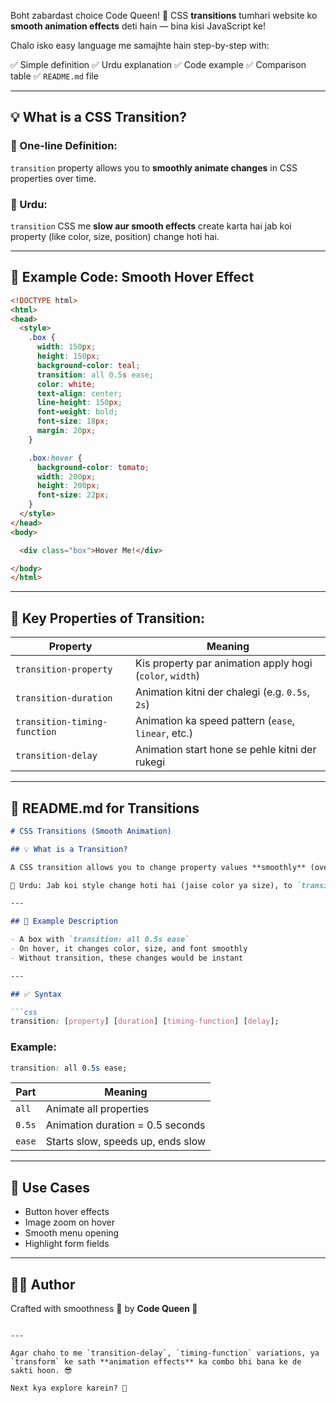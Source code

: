 Boht zabardast choice Code Queen! 👑
CSS **transitions** tumhari website ko **smooth animation effects** deti hain — bina kisi JavaScript ke!

Chalo isko easy language me samajhte hain step-by-step with:

✅ Simple definition
✅ Urdu explanation
✅ Code example
✅ Comparison table
✅ `README.md` file

---

## 💡 What is a CSS Transition?

### 🔸 One-line Definition:

`transition` property allows you to **smoothly animate changes** in CSS properties over time.

### 🔸 Urdu:

`transition` CSS me **slow aur smooth effects** create karta hai jab koi property (like color, size, position) change hoti hai.

---

## 🧪 Example Code: Smooth Hover Effect

```html
<!DOCTYPE html>
<html>
<head>
  <style>
    .box {
      width: 150px;
      height: 150px;
      background-color: teal;
      transition: all 0.5s ease;
      color: white;
      text-align: center;
      line-height: 150px;
      font-weight: bold;
      font-size: 18px;
      margin: 20px;
    }

    .box:hover {
      background-color: tomato;
      width: 200px;
      height: 200px;
      font-size: 22px;
    }
  </style>
</head>
<body>

  <div class="box">Hover Me!</div>

</body>
</html>
```

---

## 🧠 Key Properties of Transition:

| Property                     | Meaning                                                  |
| ---------------------------- | -------------------------------------------------------- |
| `transition-property`        | Kis property par animation apply hogi (`color`, `width`) |
| `transition-duration`        | Animation kitni der chalegi (e.g. `0.5s`, `2s`)          |
| `transition-timing-function` | Animation ka speed pattern (`ease`, `linear`, etc.)      |
| `transition-delay`           | Animation start hone se pehle kitni der rukegi           |

---

## 📄 README.md for Transitions

````markdown
# CSS Transitions (Smooth Animation)

## 💡 What is a Transition?

A CSS transition allows you to change property values **smoothly** (over a duration), instead of instantly.

📌 Urdu: Jab koi style change hoti hai (jaise color ya size), to `transition` us change ko **slow aur smooth** banata hai — jhatka nahi deta!

---

## 🧪 Example Description

- A box with `transition: all 0.5s ease`
- On hover, it changes color, size, and font smoothly
- Without transition, these changes would be instant

---

## ✅ Syntax

```css
transition: [property] [duration] [timing-function] [delay];
````

### Example:

```css
transition: all 0.5s ease;
```

| Part   | Meaning                           |
| ------ | --------------------------------- |
| `all`  | Animate all properties            |
| `0.5s` | Animation duration = 0.5 seconds  |
| `ease` | Starts slow, speeds up, ends slow |

---

## 🔁 Use Cases

* Button hover effects
* Image zoom on hover
* Smooth menu opening
* Highlight form fields

---

## 👩‍💻 Author

Crafted with smoothness 🎨 by **Code Queen 👑**

```

---

Agar chaho to me `transition-delay`, `timing-function` variations, ya `transform` ke sath **animation effects** ka combo bhi bana ke de sakti hoon. 😎

Next kya explore karein? 💫
```
